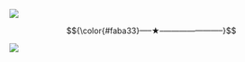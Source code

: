 ![](https://64.media.tumblr.com/bf3dc89c5b7937f52b0b4efe76a41299/f74ecc22a9b00b97-f3/s540x810/26c6b1bbac89539a55a72267265754c08cdbbbb8.pnj)


$${\color{#faba33}—–★–———————–}$$



![](https://komarev.com/ghpvc/?username=VividOldTale&color=yellow)
